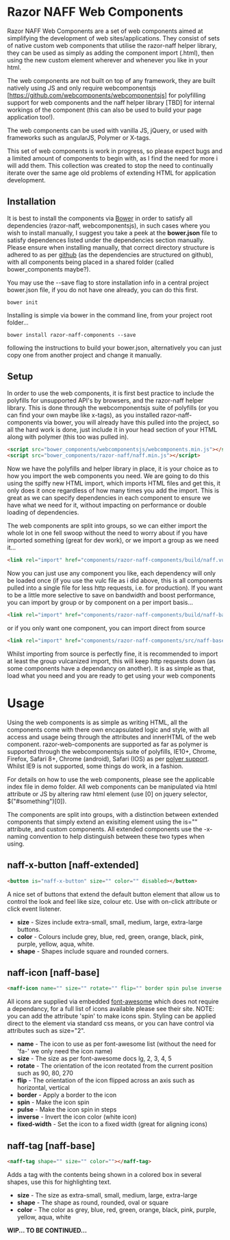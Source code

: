# Razor NAFF Web Components 


Razor NAFF Web Components are a set of web components aimed at simplifying the development of web sites/applications. They consist of sets of native custom web components that utilise the razor-naff helper library, they can be used as simply as adding the component import (.html), then using the new custom element wherever and whenever you like in your html.

The web components are not built on top of any framework, they are built natively using JS and only require webcomponentsjs [https://github.com/webcomponents/webcomponentsjs] for polyfilling support for web components and the naff helper library [TBD] for internal workings of the component (this can also be used to build your page application too!).

The web components can be used with vanilla JS, jQuery, or used with frameworks such as angularJS, Polymer or X-tags.

This set of web components is work in progress, so please expect bugs and a limited amount of components to begin with, as I find the need for more i will add them. This collection was created to stop the need to continually iterate over the same age old problems of extending HTML for application development.


## Installation  


It is best to install the components via [Bower](http://bower.io/) in order to satisfy all dependencies (razor-naff, webcomponentsjs), in such cases where you wish to install manually, I suggest you take a peek at the **bower.json** file to satisfy dependences listed under the dependencies section manually. Please ensure when installing manually, that correct directory structure is adhered to as per [github](https://github.com) (as the dependencies are structured on github), with all components being placed in a shared folder (called bower_components maybe?).

You may use the --save flag to store installation info in a central project bower.json file, if you do not have one already, you can do this first.


```
bower init
```


Installing is simple via bower in the command line, from your project root folder...


```
bower install razor-naff-components --save
```


following the instructions to build your bower.json, alternatively you can just copy one from another project and change it manually.


## Setup


In order to use the web components, it is first best practice to include the polyfills for unsupported API's by browsers, and the razor-naff helper library. This is done through the webcomponentsjs suite of polyfills (or you can find your own maybe like x-tags), as you installed razor-naff-components via bower, you will already have this pulled into the project, so all the hard work is done, just include it in your head section of your HTML along with polymer (this too was pulled in).


```html
<script src="bower_components/webcomponentsjs/webcomponents.min.js"></script>
<script src="bower_components/razor-naff/naff.min.js"></script>
```


Now we have the polyfills and helper library in place, it is your choice as to how you import the web components you need. We are going to do this using the spiffy new HTML import, which imports HTML files and get this, it only does it once regardless of how many times you add the import. This is great as we can specify dependencies in each component to ensure we have what we need for it, without impacting on performance or double loading of dependencies.

The web components are split into groups, so we can either import the whole lot in one fell swoop without the need to worry about if you have imported something (great for dev work), or we import a group as we need it...


```html
<link rel="import" href="components/razor-naff-components/build/naff.vulc.html">
```


Now you can just use any component you like, each dependency will only be loaded once (if you use the vulc file as i did above, this is all components pulled into a single file for less http requests, i.e. for production). If you want to be a little more selective to save on bandwidth and boost performance, you can import by group or by component on a per import basis...


```html
<link rel="import" href="components/razor-naff-components/build/naff-base.vulc.html">
```


or if you only want one component, you can import direct from source


```html
<link rel="import" href="components/razor-naff-components/src/naff-base/naff-icon/naff-icon.html">
```


Whilst importing from source is perfectly fine, it is recommended to import at least the group vulcanized import, this will keep http requests down (as some components have a dependancy on another). It is as simple as that, load what you need and you are ready to get using your web components


# Usage


Using the web components is as simple as writing HTML, all the components come with there own encapsulated logic and style, with all access and usage being through the attributes and innerHTML of the web component. razor-web-components are supported as far as polymer is supported through the webcomponentsjs suite of polyfills, IE10+, Chrome, Firefox, Safari 8+, Chrome (android), Safari (IOS) as per [polyer support](https://www.polymer-project.org/0.5/resources/compatibility.html). Whilst IE9 is not supported, some things do work, in a fashion. 

For details on how to use the web components, please see the applicable index file in demo folder. All web components can be manipulated via html attribute or JS by altering raw html element (use [0] on jquery selector, $("#something")[0]).

The components are split into groups, with a distinction between extended components that simply extend an exisiting element using the is="" attribute, and custom components. All extended components use the -x- naming convention to help distinguish between these two types when using.


## naff-x-button [naff-extended]


```html
<button is="naff-x-button" size="" color="" disabled></button>
```


A nice set of buttons that extend the default button element that allow us to control the look and feel like size, colour etc. Use with on-click attribute or click event listener.


* __size__ - Sizes include extra-small, small, medium, large, extra-large buttons.
* __color__ - Colours include grey, blue, red, green, orange, black, pink, purple, yellow, aqua, white.
* __shape__ - Shapes include square and rounded corners.


## naff-icon [naff-base]


```html
<naff-icon name="" size="" rotate="" flip="" border spin pulse inverse fixed-width></naff-icon>
```


All icons are supplied via embedded [font-awesome](http://fortawesome.github.io/Font-Awesome/) which does not require a dependancy, for a full list of icons available please see their site. NOTE: you can add the attribute 'spin' to make icons spin. Styling can be applied direct to the element via standard css means, or you can have control via attributes such as size="2".


* __name__ - The icon to use as per font-awesome list (without the need for 'fa-' we only need the icon name)
* __size__ - The size as per font-awesome docs lg, 2, 3, 4, 5
* __rotate__ - The orientation of the icon reotated from the current position such as 90, 80, 270
* __flip__ - The orientation of the icon flipped across an axis such as horizontal, vertical
* __border__ - Apply a border to the icon
* __spin__ - Make the icon spin
* __pulse__ - Make the icon spin in steps
* __inverse__ - Invert the icon color (white icon)
* __fixed-width__ - Set the icon to a fixed width (great for aligning icons)


## naff-tag [naff-base]


```html
<naff-tag shape="" size="" color=""></naff-tag>
```


Adds a tag with the contents being shown in a colored box in several shapes, use this for highlighting text.


* __size__ - The size as extra-small, small, medium, large, extra-large
* __shape__ - The shape as round, rounded, oval or square
* __color__ - The color as grey, blue, red, green, orange, black, pink, purple, yellow, aqua, white



__WIP... TO BE CONTINUED...__